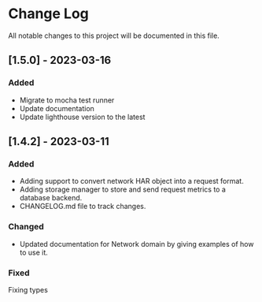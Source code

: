 # Change Log

All notable changes to this project will be documented in this file.

## [1.5.0] - 2023-03-16

### Added

- Migrate to mocha test runner
- Update documentation
- Update lighthouse version to the latest

## [1.4.2] - 2023-03-11

### Added

- Adding support to convert network HAR object into a request format.
- Adding storage manager to store and send request metrics to a database backend.
- CHANGELOG.md file to track changes.

### Changed

- Updated documentation for Network domain by giving examples of how to use it.

### Fixed

Fixing types
